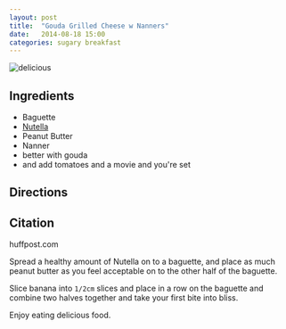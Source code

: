 ```yaml
---
layout: post
title:  "Gouda Grilled Cheese w Nanners"
date:   2014-08-18 15:00
categories: sugary breakfast
---
```


![delicious](http://i.huffpost.com/gen/1215809/thumbs/o-GOUDA-RECIPES-facebook.jpg)

## Ingredients
- Baguette
- [Nutella](http://www.nutellausa.com/)
- Peanut Butter
- Nanner
- better with gouda
- and add tomatoes and a movie and you're set

## Directions

## Citation
huffpost.com

Spread a healthy amount of Nutella on to a baguette, and place as much peanut butter as you feel acceptable on to the other half of the baguette.

Slice banana into `1/2cm` slices and place in a row on the baguette and combine two halves together and take your first bite into bliss.

Enjoy eating delicious food.
